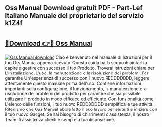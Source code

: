 ## Oss Manual Download gratuit PDF - Part-Lef Italiano Manuale del proprietario del servizio k1Z4f

# <h2><a href="http://dfbyg2i.blite.top/?on=Oss+Manual">🔗Download 👉🔴 Oss Manual</a></h2>

[![Oss Manual download](https://i.imgur.com/lujVjoI.png)](http://dfbyg2i.blite.top/?on=Oss+Manual)
Ciao e benvenuto nel manuale di Istruzioni per il tuo Oss Manual appena ricevuto. Questa guida ha lo scopo di aiutarti a capire e gestire con successo il tuo Prodotto. Troverai istruzioni chiare per L'installazione, L'uso, la manutenzione e la risoluzione dei problemi. Per garantire Un'esperienza di successo con il nuovo REDDDDDDD, leggere attentamente questo manuale prima dell'uso. Contiene informazioni importanti sulla configurazione, il funzionamento, la manutenzione e la risoluzione dei problemi del prodotto per garantire che sia possibile utilizzare il prodotto in modo efficace ed efficiente. Con funzionalità come L'elenco delle funzioni, il tuo nuovo REDDDDDDD semplifica le tue attività. Riteniamo che Oss Manual abbia fatto il suo lavoro per aiutarti a iniziare con il tuo nuovo Gadget. Se hai bisogno di chiarimenti o assistenza, il nostro Team di assistenza clienti è sempre a tua disposizione.
